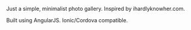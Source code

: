 Just a simple, minimalist photo gallery.  Inspired by ihardlyknowher.com.

Built using AngularJS. Ionic/Cordova compatible.